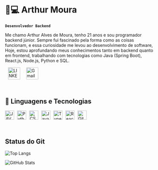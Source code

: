 # 👨💻 Arthur Moura

**`Desenvolvedor Backend`**

Me chamo Arthur Alves de Moura, tenho 21 anos e sou programador backend júnior. Sempre fui fascinado pela forma como as coisas funcionam, e essa curiosidade me levou ao desenvolvimento de software, Hoje, estou aprofundando meus conhecimentos tanto em backend quanto em frontend, trabalhando com tecnologias como Java (Spring Boot), React.js, Node.js, Python e SQL.

 

<p align="left">
<a href="https://www.linkedin.com/in/arthur-alves-de-moura/" target="_blank">
  <img 
    align="left" 
    alt="LINKEDIN" 
    title="LINKEDIN" 
    width="40px" 
    style="margin: 0 10px;" 
    src="https://cdn.jsdelivr.net/gh/devicons/devicon@latest/icons/linkedin/linkedin-original.svg" />
</a>
  
  <a href="mailto:seu-email@gmail.com" target = "_blank">
  <img 
    src="https://img.icons8.com/?size=100&id=P7UIlhbpWzZm&format=png&color=000000" 
    alt="Gmail" 
    title="Envie um e-mail" 
    width="40px" 
    style="margin: 0 10px; background-color: white; border-radius: 2px" />
</a>

</p>

<br>

## 🤖 Linguagens e Tecnologias

<p style="display: flex; align-items: center; gap: 10px; flex-wrap: wrap;">
  <img alt="JAVA" title="JAVA" width="30px" src="https://cdn.jsdelivr.net/gh/devicons/devicon@latest/icons/java/java-original.svg"/>
  <img alt="Python" title="Python" width="30px" src="https://cdn.jsdelivr.net/gh/devicons/devicon@latest/icons/python/python-original.svg"/>
  <img alt="CSS" title="CSS" width="30px" src="https://cdn.jsdelivr.net/gh/devicons/devicon@latest/icons/css3/css3-original.svg"/>
  <img alt="JavaScript" title="JavaScript" width="30px" src="https://cdn.jsdelivr.net/gh/devicons/devicon@latest/icons/javascript/javascript-original.svg"/>
  <img alt="TypeScript" title="TypeScript" width="30px" src="https://cdn.jsdelivr.net/gh/devicons/devicon@latest/icons/typescript/typescript-original.svg"/>
  <img alt="React" title="React" width="30px" src="https://cdn.jsdelivr.net/gh/devicons/devicon@latest/icons/react/react-original.svg"/>
  <img alt="Git" title="Git" width="30px" src="https://cdn.jsdelivr.net/gh/devicons/devicon@latest/icons/git/git-original.svg"/>
</p>

<br/>
</p>

## Status do Git

![Top Langs](https://github-readme-stats-git-masterrstaa-rickstaa.vercel.app/api/top-langs/?username=ArthurMouraa&bg_color=000&border_color=30A3DC&title_color=E94D5F&text_color=FFF)

![GitHub Stats](https://github-readme-stats.vercel.app/api?username=ArthurMouraa&theme=transparent&bg_color=000&border_color=30A3DC&show_icons=true&icon_color=30A3DC&title_color=E94D5F&text_color=FFF)



